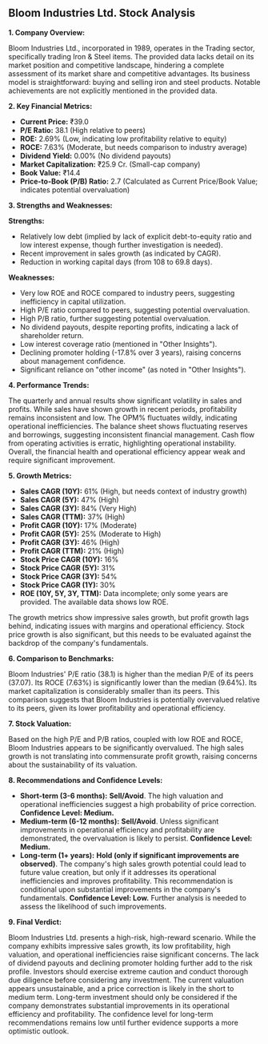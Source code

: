 ## Bloom Industries Ltd. Stock Analysis

**1. Company Overview:**

Bloom Industries Ltd., incorporated in 1989, operates in the Trading sector, specifically trading Iron & Steel items.  The provided data lacks detail on its market position and competitive landscape, hindering a complete assessment of its market share and competitive advantages.  Its business model is straightforward: buying and selling iron and steel products.  Notable achievements are not explicitly mentioned in the provided data.

**2. Key Financial Metrics:**

* **Current Price:** ₹39.0
* **P/E Ratio:** 38.1 (High relative to peers)
* **ROE:** 2.69% (Low, indicating low profitability relative to equity)
* **ROCE:** 7.63% (Moderate, but needs comparison to industry average)
* **Dividend Yield:** 0.00% (No dividend payouts)
* **Market Capitalization:** ₹25.9 Cr. (Small-cap company)
* **Book Value:** ₹14.4
* **Price-to-Book (P/B) Ratio:** 2.7 (Calculated as Current Price/Book Value; indicates potential overvaluation)


**3. Strengths and Weaknesses:**

**Strengths:**

* Relatively low debt (implied by lack of explicit debt-to-equity ratio and low interest expense, though further investigation is needed).
* Recent improvement in sales growth (as indicated by CAGR).
* Reduction in working capital days (from 108 to 69.8 days).


**Weaknesses:**

* Very low ROE and ROCE compared to industry peers, suggesting inefficiency in capital utilization.
* High P/E ratio compared to peers, suggesting potential overvaluation.
* High P/B ratio, further suggesting potential overvaluation.
* No dividend payouts, despite reporting profits, indicating a lack of shareholder return.
* Low interest coverage ratio (mentioned in "Other Insights").
* Declining promoter holding (-17.8% over 3 years), raising concerns about management confidence.
* Significant reliance on "other income" (as noted in "Other Insights").


**4. Performance Trends:**

The quarterly and annual results show significant volatility in sales and profits.  While sales have shown growth in recent periods, profitability remains inconsistent and low.  The OPM% fluctuates wildly, indicating operational inefficiencies.  The balance sheet shows fluctuating reserves and borrowings, suggesting inconsistent financial management. Cash flow from operating activities is erratic, highlighting operational instability.  Overall, the financial health and operational efficiency appear weak and require significant improvement.

**5. Growth Metrics:**

* **Sales CAGR (10Y):** 61% (High, but needs context of industry growth)
* **Sales CAGR (5Y):** 47% (High)
* **Sales CAGR (3Y):** 84% (Very High)
* **Sales CAGR (TTM):** 37% (High)
* **Profit CAGR (10Y):** 17% (Moderate)
* **Profit CAGR (5Y):** 25% (Moderate to High)
* **Profit CAGR (3Y):** 46% (High)
* **Profit CAGR (TTM):** 21% (High)
* **Stock Price CAGR (10Y):** 16%
* **Stock Price CAGR (5Y):** 31%
* **Stock Price CAGR (3Y):** 54%
* **Stock Price CAGR (1Y):** 30%
* **ROE (10Y, 5Y, 3Y, TTM):** Data incomplete; only some years are provided.  The available data shows low ROE.

The growth metrics show impressive sales growth, but profit growth lags behind, indicating issues with margins and operational efficiency.  Stock price growth is also significant, but this needs to be evaluated against the backdrop of the company's fundamentals.

**6. Comparison to Benchmarks:**

Bloom Industries' P/E ratio (38.1) is higher than the median P/E of its peers (37.07).  Its ROCE (7.63%) is significantly lower than the median (9.64%).  Its market capitalization is considerably smaller than its peers.  This comparison suggests that Bloom Industries is potentially overvalued relative to its peers, given its lower profitability and operational efficiency.

**7. Stock Valuation:**

Based on the high P/E and P/B ratios, coupled with low ROE and ROCE, Bloom Industries appears to be significantly overvalued.  The high sales growth is not translating into commensurate profit growth, raising concerns about the sustainability of its valuation.

**8. Recommendations and Confidence Levels:**

* **Short-term (3-6 months):** **Sell/Avoid**.  The high valuation and operational inefficiencies suggest a high probability of price correction.  **Confidence Level: Medium.**
* **Medium-term (6-12 months):** **Sell/Avoid**.  Unless significant improvements in operational efficiency and profitability are demonstrated, the overvaluation is likely to persist. **Confidence Level: Medium.**
* **Long-term (1+ years):** **Hold (only if significant improvements are observed)**.  The company's high sales growth potential could lead to future value creation, but only if it addresses its operational inefficiencies and improves profitability.  This recommendation is conditional upon substantial improvements in the company's fundamentals. **Confidence Level: Low.**  Further analysis is needed to assess the likelihood of such improvements.


**9. Final Verdict:**

Bloom Industries Ltd. presents a high-risk, high-reward scenario. While the company exhibits impressive sales growth, its low profitability, high valuation, and operational inefficiencies raise significant concerns.  The lack of dividend payouts and declining promoter holding further add to the risk profile.  Investors should exercise extreme caution and conduct thorough due diligence before considering any investment.  The current valuation appears unsustainable, and a price correction is likely in the short to medium term.  Long-term investment should only be considered if the company demonstrates substantial improvements in its operational efficiency and profitability.  The confidence level for long-term recommendations remains low until further evidence supports a more optimistic outlook.
